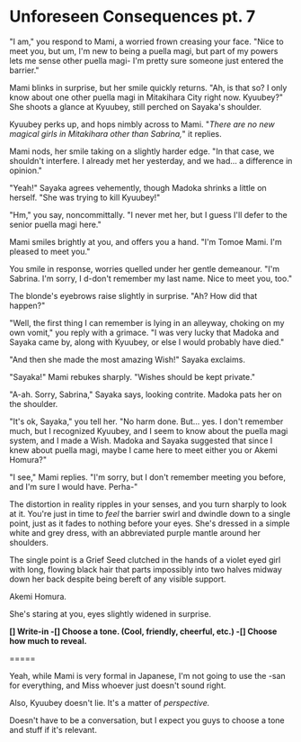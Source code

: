 # Unforeseen Consequences pt. 7

"I am," you respond to Mami, a worried frown creasing your face. "Nice to meet you, but um, I'm new to being a puella magi, but part of my powers lets me sense other puella magi- I'm pretty sure someone just entered the barrier."

Mami blinks in surprise, but her smile quickly returns. "Ah, is that so? I only know about one other puella magi in Mitakihara City right now. Kyuubey?" She shoots a glance at Kyuubey, still perched on Sayaka's shoulder.

Kyuubey perks up, and hops nimbly across to Mami. "*There are no new magical girls in Mitakihara other than Sabrina,*" it replies.

Mami nods, her smile taking on a slightly harder edge. "In that case, we shouldn't interfere. I already met her yesterday, and we had... a difference in opinion."

"Yeah!" Sayaka agrees vehemently, though Madoka shrinks a little on herself. "She was trying to kill Kyuubey!"

"Hm," you say, noncommittally. "I never met her, but I guess I'll defer to the senior puella magi here."

Mami smiles brightly at you, and offers you a hand. "I'm Tomoe Mami. I'm pleased to meet you."

You smile in response, worries quelled under her gentle demeanour. "I'm Sabrina. I'm sorry, I d-don't remember my last name. Nice to meet you, too."

The blonde's eyebrows raise slightly in surprise. "Ah? How did that happen?"

"Well, the first thing I can remember is lying in an alleyway, choking on my own vomit," you reply with a grimace. "I was very lucky that Madoka and Sayaka came by, along with Kyuubey, or else I would probably have died."

"And then she made the most amazing Wish!" Sayaka exclaims.

"Sayaka!" Mami rebukes sharply. "Wishes should be kept private."

"A-ah. Sorry, Sabrina," Sayaka says, looking contrite. Madoka pats her on the shoulder.

"It's ok, Sayaka," you tell her. "No harm done. But... yes. I don't remember much, but I recognized Kyuubey, and I seem to know about the puella magi system, and I made a Wish. Madoka and Sayaka suggested that since I knew about puella magi, maybe I came here to meet either you or Akemi Homura?"

"I see," Mami replies. "I'm sorry, but I don't remember meeting you before, and I'm sure I would have. Perha-"

The distortion in reality ripples in your senses, and you turn sharply to look at it. You're just in time to *feel* the barrier swirl and dwindle down to a single point, just as it fades to nothing before your eyes. She's dressed in a simple white and grey dress, with an abbreviated purple mantle around her shoulders.

The single point is a Grief Seed clutched in the hands of a violet eyed girl with long, flowing black hair that parts impossibly into two halves midway down her back despite being bereft of any visible support.

Akemi Homura.

She's staring at you, eyes slightly widened in surprise.

**\[] Write-in
-\[] Choose a tone. (Cool, friendly, cheerful, etc.)
-\[] Choose how much to reveal.**

\=====​

Yeah, while Mami is very formal in Japanese, I'm not going to use the -san for everything, and Miss whoever just doesn't sound right.

Also, Kyuubey doesn't lie. It's a matter of *perspective.*

Doesn't have to be a conversation, but I expect you guys to choose a tone and stuff if it's relevant.
